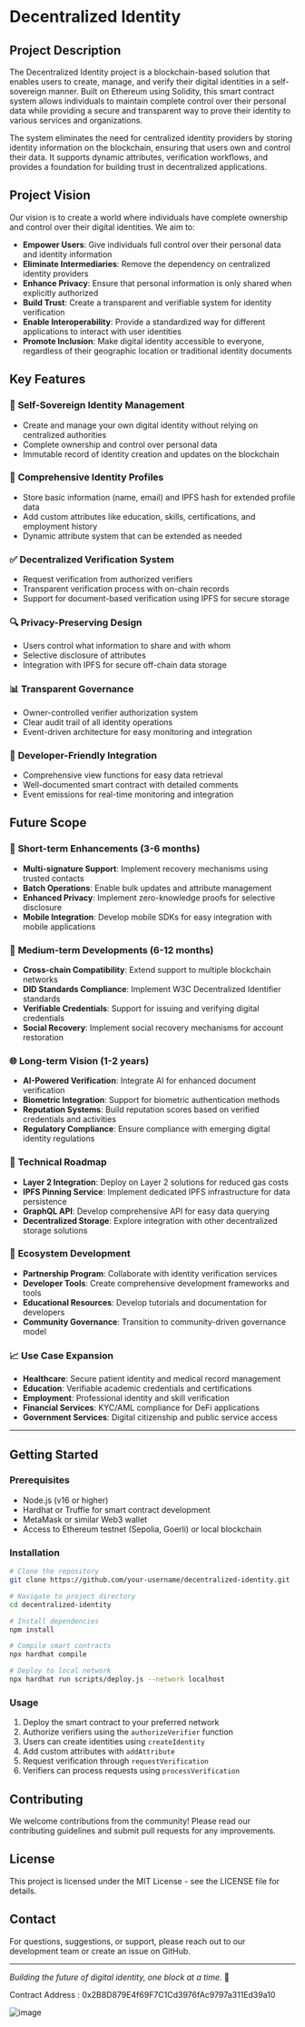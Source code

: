 # Decentralized Identity

## Project Description

The Decentralized Identity project is a blockchain-based solution that enables users to create, manage, and verify their digital identities in a self-sovereign manner. Built on Ethereum using Solidity, this smart contract system allows individuals to maintain complete control over their personal data while providing a secure and transparent way to prove their identity to various services and organizations.

The system eliminates the need for centralized identity providers by storing identity information on the blockchain, ensuring that users own and control their data. It supports dynamic attributes, verification workflows, and provides a foundation for building trust in decentralized applications.

## Project Vision

Our vision is to create a world where individuals have complete ownership and control over their digital identities. We aim to:

- **Empower Users**: Give individuals full control over their personal data and identity information
- **Eliminate Intermediaries**: Remove the dependency on centralized identity providers
- **Enhance Privacy**: Ensure that personal information is only shared when explicitly authorized
- **Build Trust**: Create a transparent and verifiable system for identity verification
- **Enable Interoperability**: Provide a standardized way for different applications to interact with user identities
- **Promote Inclusion**: Make digital identity accessible to everyone, regardless of their geographic location or traditional identity documents

## Key Features

### 🔐 **Self-Sovereign Identity Management**
- Create and manage your own digital identity without relying on centralized authorities
- Complete ownership and control over personal data
- Immutable record of identity creation and updates on the blockchain

### 👤 **Comprehensive Identity Profiles**
- Store basic information (name, email) and IPFS hash for extended profile data
- Add custom attributes like education, skills, certifications, and employment history
- Dynamic attribute system that can be extended as needed

### ✅ **Decentralized Verification System**
- Request verification from authorized verifiers
- Transparent verification process with on-chain records
- Support for document-based verification using IPFS for secure storage

### 🔍 **Privacy-Preserving Design**
- Users control what information to share and with whom
- Selective disclosure of attributes
- Integration with IPFS for secure off-chain data storage

### 📊 **Transparent Governance**
- Owner-controlled verifier authorization system
- Clear audit trail of all identity operations
- Event-driven architecture for easy monitoring and integration

### 💫 **Developer-Friendly Integration**
- Comprehensive view functions for easy data retrieval
- Well-documented smart contract with detailed comments
- Event emissions for real-time monitoring and integration

## Future Scope

### 🚀 **Short-term Enhancements (3-6 months)**
- **Multi-signature Support**: Implement recovery mechanisms using trusted contacts
- **Batch Operations**: Enable bulk updates and attribute management
- **Enhanced Privacy**: Implement zero-knowledge proofs for selective disclosure
- **Mobile Integration**: Develop mobile SDKs for easy integration with mobile applications

### 🌟 **Medium-term Developments (6-12 months)**
- **Cross-chain Compatibility**: Extend support to multiple blockchain networks
- **DID Standards Compliance**: Implement W3C Decentralized Identifier standards
- **Verifiable Credentials**: Support for issuing and verifying digital credentials
- **Social Recovery**: Implement social recovery mechanisms for account restoration

### 🌐 **Long-term Vision (1-2 years)**
- **AI-Powered Verification**: Integrate AI for enhanced document verification
- **Biometric Integration**: Support for biometric authentication methods
- **Reputation Systems**: Build reputation scores based on verified credentials and activities
- **Regulatory Compliance**: Ensure compliance with emerging digital identity regulations

### 🔧 **Technical Roadmap**
- **Layer 2 Integration**: Deploy on Layer 2 solutions for reduced gas costs
- **IPFS Pinning Service**: Implement dedicated IPFS infrastructure for data persistence
- **GraphQL API**: Develop comprehensive API for easy data querying
- **Decentralized Storage**: Explore integration with other decentralized storage solutions

### 🤝 **Ecosystem Development**
- **Partnership Program**: Collaborate with identity verification services
- **Developer Tools**: Create comprehensive development frameworks and tools
- **Educational Resources**: Develop tutorials and documentation for developers
- **Community Governance**: Transition to community-driven governance model

### 📈 **Use Case Expansion**
- **Healthcare**: Secure patient identity and medical record management
- **Education**: Verifiable academic credentials and certifications
- **Employment**: Professional identity and skill verification
- **Financial Services**: KYC/AML compliance for DeFi applications
- **Government Services**: Digital citizenship and public service access

---

## Getting Started

### Prerequisites
- Node.js (v16 or higher)
- Hardhat or Truffle for smart contract development
- MetaMask or similar Web3 wallet
- Access to Ethereum testnet (Sepolia, Goerli) or local blockchain

### Installation
```bash
# Clone the repository
git clone https://github.com/your-username/decentralized-identity.git

# Navigate to project directory
cd decentralized-identity

# Install dependencies
npm install

# Compile smart contracts
npx hardhat compile

# Deploy to local network
npx hardhat run scripts/deploy.js --network localhost
```

### Usage
1. Deploy the smart contract to your preferred network
2. Authorize verifiers using the `authorizeVerifier` function
3. Users can create identities using `createIdentity`
4. Add custom attributes with `addAttribute`
5. Request verification through `requestVerification`
6. Verifiers can process requests using `processVerification`

## Contributing

We welcome contributions from the community! Please read our contributing guidelines and submit pull requests for any improvements.

## License

This project is licensed under the MIT License - see the LICENSE file for details.

## Contact

For questions, suggestions, or support, please reach out to our development team or create an issue on GitHub.

---

*Building the future of digital identity, one block at a time.* 🚀

Contract Address : 0x2B8D879E4f69F7C1Cd3976fAc9797a311Ed39a10

![image](https://github.com/user-attachments/assets/8003fcf4-7ded-4ecc-9647-77302d0bf475)
